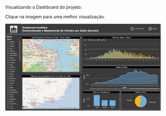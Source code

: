 Visualizando o Dashboard do projeto:


Clique na imagem para uma melhor visualização.

<img src="https://raw.githubusercontent.com/Wenceslau93/Data-Science-e-BI/master/Power%20BI%202.0/Geolocaliza%C3%A7%C3%A3o%20e%20Mapeamento%20de%20Clientes%20por%20Saldo%20Banc%C3%A1rio/print_Saldo_cliente_geolocalizacao.PNG?raw=true" alt="sometext"></br></br>


